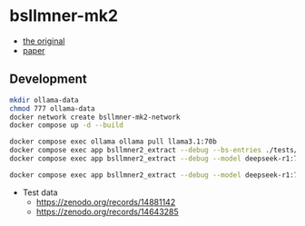 # bsllmner-mk2

- [the original](https://github.com/sh-ikeda/bsllmner)
- [paper](https://doi.org/10.1101/2025.02.17.638570)

## Development

```bash
mkdir ollama-data
chmod 777 ollama-data
docker network create bsllmner-mk2-network
docker compose up -d --build
```

```bash
docker compose exec ollama ollama pull llama3.1:70b
docker compose exec app bsllmner2_extract --debug --bs-entries ./tests/test-data/cell_line_example.biosample.json --mapping ./tests/test-data/cell_line_example.mapping.tsv --with-metrics
docker compose exec app bsllmner2_extract --debug --model deepseek-r1:70b --bs-entries ./tests/test-data/cell_line_example.biosample.json --mapping ./tests/test-data/cell_line_example.mapping.tsv

docker compose exec app bsllmner2_extract --debug --model deepseek-r1:70b --bs-entries ./tests/test-data/cell_line_example.biosample.json --mapping ./tests/test-data/cell_line_example.mapping.tsv
```

- Test data
  - <https://zenodo.org/records/14881142>
  - <https://zenodo.org/records/14643285>
